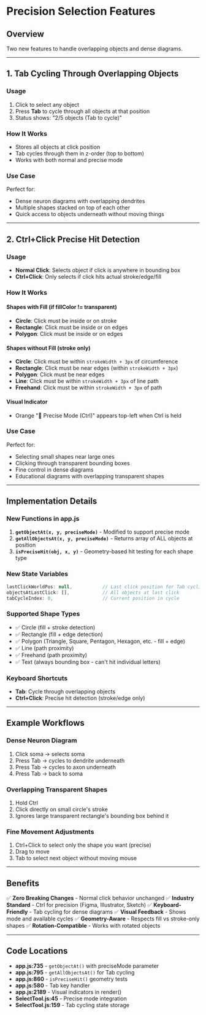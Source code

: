 # Precision Selection Features

## Overview
Two new features to handle overlapping objects and dense diagrams.

---

## 1. Tab Cycling Through Overlapping Objects

### Usage
1. Click to select any object
2. Press **Tab** to cycle through all objects at that position
3. Status shows: "2/5 objects (Tab to cycle)"

### How It Works
- Stores all objects at click position
- Tab cycles through them in z-order (top to bottom)
- Works with both normal and precise mode

### Use Case
Perfect for:
- Dense neuron diagrams with overlapping dendrites
- Multiple shapes stacked on top of each other
- Quick access to objects underneath without moving things

---

## 2. Ctrl+Click Precise Hit Detection

### Usage
- **Normal Click**: Selects object if click is anywhere in bounding box
- **Ctrl+Click**: Only selects if click hits actual stroke/edge/fill

### How It Works

#### Shapes with Fill (if fillColor != transparent)
- **Circle**: Click must be inside or on stroke
- **Rectangle**: Click must be inside or on edges
- **Polygon**: Click must be inside or on edges

#### Shapes without Fill (stroke only)
- **Circle**: Click must be within `strokeWidth + 3px` of circumference
- **Rectangle**: Click must be near edges (within `strokeWidth + 3px`)
- **Polygon**: Click must be near edges
- **Line**: Click must be within `strokeWidth + 3px` of line path
- **Freehand**: Click must be within `strokeWidth + 3px` of path

#### Visual Indicator
- Orange "🎯 Precise Mode (Ctrl)" appears top-left when Ctrl is held

### Use Case
Perfect for:
- Selecting small shapes near large ones
- Clicking through transparent bounding boxes
- Fine control in dense diagrams
- Educational diagrams with overlapping transparent shapes

---

## Implementation Details

### New Functions in app.js
1. **`getObjectAt(x, y, preciseMode)`** - Modified to support precise mode
2. **`getAllObjectsAt(x, y, preciseMode)`** - Returns array of ALL objects at position
3. **`isPreciseHit(obj, x, y)`** - Geometry-based hit testing for each shape type

### New State Variables
```javascript
lastClickWorldPos: null,           // Last click position for Tab cycling
objectsAtLastClick: [],            // All objects at last click
tabCycleIndex: 0,                  // Current position in cycle
```

### Supported Shape Types
- ✅ Circle (fill + stroke detection)
- ✅ Rectangle (fill + edge detection)
- ✅ Polygon (Triangle, Square, Pentagon, Hexagon, etc. - fill + edge)
- ✅ Line (path proximity)
- ✅ Freehand (path proximity)
- ✅ Text (always bounding box - can't hit individual letters)

### Keyboard Shortcuts
- **Tab**: Cycle through overlapping objects
- **Ctrl+Click**: Precise hit detection (stroke/edge only)

---

## Example Workflows

### Dense Neuron Diagram
1. Click soma → selects soma
2. Press Tab → cycles to dendrite underneath
3. Press Tab → cycles to axon underneath
4. Press Tab → back to soma

### Overlapping Transparent Shapes
1. Hold Ctrl
2. Click directly on small circle's stroke
3. Ignores large transparent rectangle's bounding box behind it

### Fine Movement Adjustments
1. Ctrl+Click to select only the shape you want (precise)
2. Drag to move
3. Tab to select next object without moving mouse

---

## Benefits

✅ **Zero Breaking Changes** - Normal click behavior unchanged
✅ **Industry Standard** - Ctrl for precision (Figma, Illustrator, Sketch)
✅ **Keyboard-Friendly** - Tab cycling for dense diagrams
✅ **Visual Feedback** - Shows mode and available cycles
✅ **Geometry-Aware** - Respects fill vs stroke-only shapes
✅ **Rotation-Compatible** - Works with rotated objects

---

## Code Locations

- **app.js:735** - `getObjectAt()` with preciseMode parameter
- **app.js:795** - `getAllObjectsAt()` for Tab cycling
- **app.js:860** - `isPreciseHit()` geometry tests
- **app.js:580** - Tab key handler
- **app.js:2189** - Visual indicators in render()
- **SelectTool.js:45** - Precise mode integration
- **SelectTool.js:159** - Tab cycling state storage

